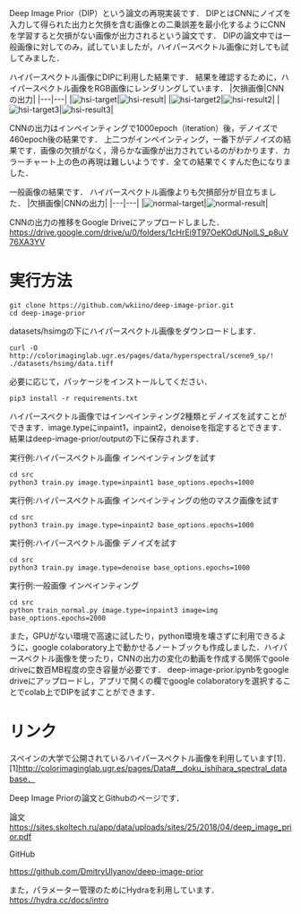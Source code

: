 Deep Image Prior（DIP）という論文の再現実装です．
DIPとはCNNにノイズを入力して得られた出力と欠損を含む画像との二乗誤差を最小化するようにCNNを学習すると欠損がない画像が出力されるという論文です．
DIPの論文中では一般画像に対してのみ，試していましたが，ハイパースペクトル画像に対しても試してみました．


ハイパースペクトル画像にDIPに利用した結果です．
結果を確認するために，ハイパースペクトル画像をRGB画像にレンダリングしています．
|欠損画像|CNNの出力|
|---|---|
|![hsi-target](readme_images/hsi-inpaint-target.png)|![hsi-result](readme_images/hsi-inpaint-result.png)|
|![hsi-target2](readme_images/hsi-inpaint2-target.png)|![hsi-result2](readme_images/hsi-inpaint2-result.png)|
|![hsi-target3](readme_images/hsi-denoise-target.png)|![hsi-result3](readme_images/hsi-denoise-result.png)|

CNNの出力はインペインティングで1000epoch（iteration）後，デノイズで460epoch後の結果です．
上二つがインペインティング，一番下がデノイズの結果です．画像の欠損がなく，滑らかな画像が出力されているのがわかります．カラーチャート上の色の再現は難しいようです．全ての結果でくすんだ色になりました．


一般画像の結果です．
ハイパースペクトル画像よりも欠損部分が目立ちました．
|欠損画像|CNNの出力|
|---|---|
|![normal-target](readme_images/normal-inpaint-target.png)|![normal-result](readme_images/normal-inpaint-result.png)|


CNNの出力の推移をGoogle Driveにアップロードしました．
https://drive.google.com/drive/u/0/folders/1cHrEi9T97OeKOdUNolLS_p8uV76XA3YV
# 実行方法
```
git clone https://github.com/wkiino/deep-image-prior.git
cd deep-image-prior
```
datasets/hsimgの下にハイパースペクトル画像をダウンロードします．
```
curl -O http://colorimaginglab.ugr.es/pages/data/hyperspectral/scene9_sp/! ./datasets/hsimg/data.tiff
```
必要に応じて，パッケージをインストールしてください．
```
pip3 install -r requirements.txt
```
ハイパースペクトル画像ではインペインティング2種類とデノイズを試すことができます．image.typeにinpaint1，inpaint2，denoiseを指定するとできます．結果はdeep-image-prior/outputの下に保存されます．

実行例:ハイパースペクトル画像
インペインティングを試す

```
cd src
python3 train.py image.type=inpaint1 base_options.epochs=1000
```
実行例:ハイパースペクトル画像
インペインティングの他のマスク画像を試す
```
cd src
python3 train.py image.type=inpaint2 base_options.epochs=1000
```
実行例:ハイパースペクトル画像
デノイズを試す

```
cd src
python3 train.py image.type=denoise base_options.epochs=1000
```
実行例:一般画像
インペインティング
```
cd src
python train_normal.py image.type=inpaint3 image=img base_options.epochs=2000
```


また，GPUがない環境で高速に試したり，python環境を壊さずに利用できるように，google colaboratory上で動かせるノートブックも作成しました．ハイパースペクトル画像を使ったり，CNNの出力の変化の動画を作成する関係でgoole driveに数百MB程度の空き容量が必要です．
deep-image-prior.ipynbをgoogle driveにアップロードし，アプリで開くの欄でgoogle colaboratoryを選択することでcolab上でDIPを試すことができます．





# リンク
スペインの大学で公開されているハイパースペクトル画像を利用しています[1]． 
[1]http://colorimaginglab.ugr.es/pages/Data#__doku_ishihara_spectral_database．

Deep Image Priorの論文とGithubのページです．

論文
https://sites.skoltech.ru/app/data/uploads/sites/25/2018/04/deep_image_prior.pdf

GitHub

https://github.com/DmitryUlyanov/deep-image-prior

また，パラメーター管理のためにHydraを利用しています．
https://hydra.cc/docs/intro